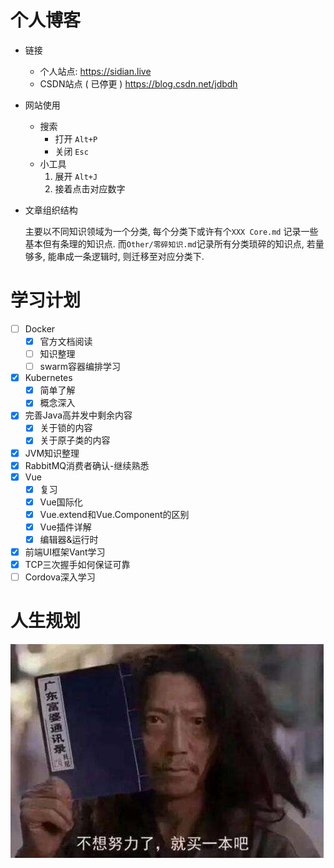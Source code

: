 # 个人博客

* 链接
  * 个人站点: https://sidian.live
  * CSDN站点 ( 已停更 ) https://blog.csdn.net/jdbdh
* 网站使用
  * 搜索 
    * 打开 `Alt+P`
    * 关闭 `Esc`
  * 小工具
    1. 展开 `Alt+J`
    2. 接着点击对应数字

* 文章组织结构

  主要以不同知识领域为一个分类, 每个分类下或许有个`XXX Core.md` 记录一些基本但有条理的知识点. 而`Other/零碎知识.md`记录所有分类琐碎的知识点, 若量够多, 能串成一条逻辑时, 则迁移至对应分类下.

# 学习计划

- [ ] Docker
  - [x] 官方文档阅读
  - [ ] 知识整理
  - [ ] swarm容器编排学习
- [x] Kubernetes
  - [x] 简单了解
  - [x] 概念深入
- [x] 完善Java高并发中剩余内容
  - [x] 关于锁的内容
  - [x] 关于原子类的内容
- [x] JVM知识整理
- [x] RabbitMQ消费者确认-继续熟悉
- [x] Vue
  - [x] 复习
  - [x] Vue国际化
  - [x] Vue.extend和Vue.Component的区别
  - [x] Vue插件详解
  - [x] 编辑器&运行时
- [x] 前端UI框架Vant学习
- [x] TCP三次握手如何保证可靠
- [ ] Cordova深入学习

# 人生规划

![点击查看源网页](.README/timg.jpg)